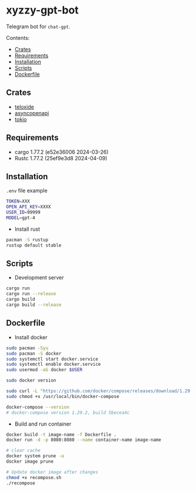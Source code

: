 # xyzzy-gpt-bot

Telegram bot for `chat-gpt`.

Contents:

-   [Crates](#crates)
-   [Requirements](#requirements)
-   [Installation](#installation)
-   [Scripts](#scripts)
-   [Dockerfile](#dockerfile)

## Crates

-   [teloxide](https://github.com/teloxide/teloxide)
-   [asyncopenapi](https://github.com/64bit/async-openai)
-   [tokio](https://docs.rs/tokio/latest/tokio)

## Requirements

-   cargo 1.77.2 (e52e36006 2024-03-26)
-   Rustc 1.77.2 (25ef9e3d8 2024-04-09)

## Installation

`.env` file example

```bash
TOKEN=XXX
OPEN_API_KEY=XXXX
USER_ID=99999
MODEL=gpt-4
```

-   Install rust

```bash
pacman -S rustup
rustup default stable
```

## Scripts

-   Development server

```bash
cargo run
cargo run --release
cargo build
cargo build --release
```

## Dockerfile

-   Install docker

```bash
sudo pacman -Syu
sudo pacman -S docker
sudo systemctl start docker.service
sudo systemctl enable docker.service
sudo usermod -aG docker $USER

sudo docker version

sudo curl -L "https://github.com/docker/compose/releases/download/1.29.2/docker-compose-$(uname -s)-$(uname -m)" -o /usr/local/bin/docker-compose
sudo chmod +x /usr/local/bin/docker-compose

docker-compose --version
# docker-compose version 1.29.2, build 5becea4c

```

-   Build and run container

```bash
docker build -t image-name -f Dockerfile .
docker run -d -p 8080:8080 --name container-name image-name

# clear cache
docker system prune -a
docker image prune

# Update docker image after changes
chmod +x recompose.sh
./recompose
```
